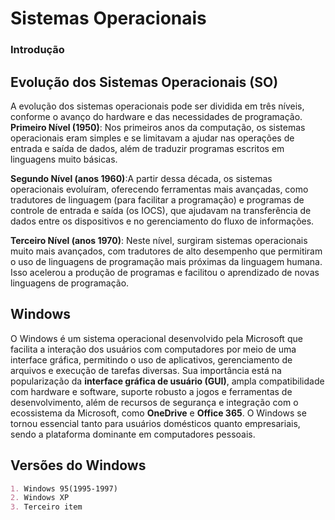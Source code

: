 # Sistemas Operacionais
### Introdução



## Evolução dos Sistemas Operacionais (SO)
A evolução dos sistemas operacionais pode ser dividida em três níveis, conforme o avanço do hardware e das necessidades de programação. **Primeiro Nível (1950)**:  Nos primeiros anos da computação, os sistemas operacionais eram simples e se limitavam a ajudar nas operações de entrada e saída de dados, além de traduzir programas escritos em linguagens muito básicas. 

**Segundo Nível (anos 1960)**:A partir dessa década, os sistemas operacionais evoluíram, oferecendo ferramentas mais avançadas, como tradutores de linguagem (para facilitar a programação) e programas de controle de entrada e saída (os IOCS), que ajudavam na transferência de dados entre os dispositivos e no gerenciamento do fluxo de informações.

**Terceiro Nível (anos 1970)**: Neste nível, surgiram sistemas operacionais muito mais avançados, com tradutores de alto desempenho que permitiram o uso de linguagens de programação mais próximas da linguagem humana. Isso acelerou a produção de programas e facilitou o aprendizado de novas linguagens de programação.


## Windows
O Windows é um sistema operacional desenvolvido pela Microsoft que facilita a interação dos usuários com computadores por meio de uma interface gráfica, permitindo o uso de aplicativos, gerenciamento de arquivos e execução de tarefas diversas. Sua importância está na popularização da **interface gráfica de usuário (GUI)**, ampla compatibilidade com hardware e software, suporte robusto a jogos e ferramentas de desenvolvimento, além de recursos de segurança e integração com o ecossistema da Microsoft, como **OneDrive** e **Office 365**. O Windows se tornou essencial tanto para usuários domésticos quanto empresariais, sendo a plataforma dominante em computadores pessoais.

## Versões do Windows

```markdown
1. Windows 95(1995-1997)
2. Windows XP
3. Terceiro item
```
